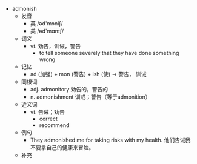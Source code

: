 - admonish
  - 发音
    - 英 /əd'mɔniʃ/
    - 美 /əd'mɑnɪʃ/
  - 词义
    - vt. 劝告，训诫，警告
      - to tell someone severely that they have done something wrong
  - 记忆
    - ad (加强) + mon (警告) + ish (使) → 警告， 训诫
  - 同根词
    - adj. admonitory 劝告的，警告的
    - n. admonishment 训戒；警告（等于admonition）
  - 近义词
    - vt. 告诫；劝告
      - correct
      - recommend
  - 例句
    - They admonished me for taking risks with my health. 他们告诫我不要拿自己的健康来冒险。
  - 补充